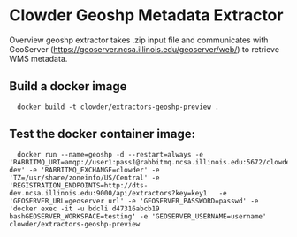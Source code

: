 # Clowder Geoshp Metadata Extractor

Overview
geoshp extractor takes .zip input file and communicates with GeoServer (https://geoserver.ncsa.illinois.edu/geoserver/web/) to retrieve WMS metadata.

## Build a docker image
      docker build -t clowder/extractors-geoshp-preview .

## Test the docker container image:
      docker run --name=geoshp -d --restart=always -e 'RABBITMQ_URI=amqp://user1:pass1@rabbitmq.ncsa.illinois.edu:5672/clowder-dev' -e 'RABBITMQ_EXCHANGE=clowder' -e 'TZ=/usr/share/zoneinfo/US/Central' -e 'REGISTRATION_ENDPOINTS=http://dts-dev.ncsa.illinois.edu:9000/api/extractors?key=key1'  -e 'GEOSERVER_URL=geoserver url' -e 'GEOSERVER_PASSWORD=passwd' -e 'docker exec -it -u bdcli d47316abcb19 bashGEOSERVER_WORKSPACE=testing' -e 'GEOSERVER_USERNAME=username' clowder/extractors-geoshp-preview
